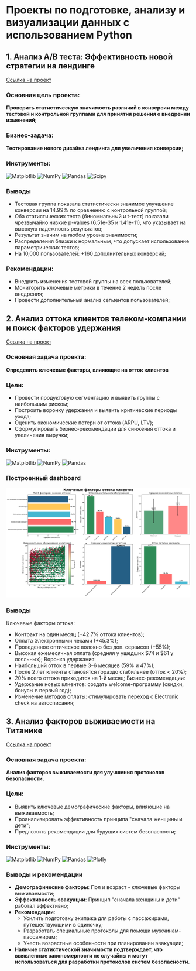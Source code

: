# Проекты по подготовке, анализу и визуализации данных с использованием Python


## 1. Анализ A/B теста: Эффективность новой стратегии на лендинге
[Ссылка на проект](https://github.com/sasergeevna/python_projects.github.io/blob/main/AB_test_project.ipynb)

### Основная цель проекта:
**Проверить статистическую значимость различий в конверсии между тестовой и контрольной группами для принятия решения о внедрении изменений;**
### Бизнес-задача: 
**Тестирование нового дизайна лендинга для увеличения конверсии;**

### Инструменты:
![Matplotlib](https://img.shields.io/badge/Matplotlib-%23ffffff.svg?style=for-the-badge&logo=Matplotlib&logoColor=black) ![NumPy](https://img.shields.io/badge/numpy-%23013243.svg?style=for-the-badge&logo=numpy&logoColor=white) ![Pandas](https://img.shields.io/badge/pandas-%23150458.svg?style=for-the-badge&logo=pandas&logoColor=white) ![Scipy](https://img.shields.io/badge/SciPy-%230C55A5.svg?style=for-the-badge&logo=scipy&logoColor=%white) 

### Выводы 

- Тестовая группа показала статистически значимое улучшение конверсии на 14.99% по сравнению с контрольной группой;
- Оба статистических теста (биномиальный и t-тест) показали чрезвычайно низкие p-values (6.51e-35 и 1.41e-11), что указывает на высокую надежность результатов;
- Результат значим на любом уровне значимости;
- Распределения близки к нормальным, что допускает использование параметрических тестов;
- На 10,000 пользователей: +160 дополнительных конверсий;

### Рекомендации:
-  Внедрить изменения тестовой группы на всех пользователей;
-  Мониторить ключевые метрики в течение 2 недель после внедрения;
-  Провести дополнительный анализ сегментов пользователей;

## 2. Анализ оттока клиентов телеком-компании и поиск факторов удержания
[Ссылка на проект](https://github.com/sasergeevna/python_projects.github.io/blob/main/Telecom_Customer_Churn_Analysis.ipynb)
### Основная задача проекта:
**Определить ключевые факторы, влияющие на отток клиентов**

### Цели:
- Провести продуктовую сегментацию и выявить группы с наибольшим риском;
- Построить воронку удержания и выявить критические периоды ухода;
- Оценить экономические потери от оттока (ARPU, LTV);
- Сформулировать бизнес-рекомендации для снижения оттока и увеличения выручки;

### Инструменты:
![Matplotlib](https://img.shields.io/badge/Matplotlib-%23ffffff.svg?style=for-the-badge&logo=Matplotlib&logoColor=black) ![NumPy](https://img.shields.io/badge/numpy-%23013243.svg?style=for-the-badge&logo=numpy&logoColor=white) ![Pandas](https://img.shields.io/badge/pandas-%23150458.svg?style=for-the-badge&logo=pandas&logoColor=white) 


### Построенный dashboard
![Описание изображения](Telecom_dashboad.png)

### Выводы 
Ключевые факторы оттока:
- Контракт на один месяц (+42.7% оттока клиентов);
- Оплата Электронными чеками  (+45.3%);
- Проведенное оптическое волокно без доп. сервисов (+55%);
- Высокая ежемесячная оплата (средняя у ушедших $74 и $61 у лояльных);
Воронка удержания:
- Наибольший отток в первые 3–6 месяцев (59% и 47%);
- После 2 лет клиенты становятся гораздо стабильнее (отток < 20%);
- 20% всего оттока приходится на 1-й месяц;
Бизнес-рекомендации:
- Удержание новых клиентов: создать welcome-программу (скидки, бонусы в первый год);
- Изменение методов оплаты: стимулировать переход с Electronic check на автосписания;

## 3. Анализ факторов выживаемости на Титанике
[Ссылка на проект](https://github.com/sasergeevna/python_projects.github.io/blob/main/Titanic_project.ipynb) 
### Основная задача проекта:
**Анализ факторов выживаемости для улучшения протоколов безопасности.**

### Цели:
- Выявить ключевые демографические факторы, влияющие на выживаемость;
- Проанализировать эффективность принципа "сначала женщины и дети";
- Предложить рекомендации для будущих систем безопасности;

### Инструменты:
![Matplotlib](https://img.shields.io/badge/Matplotlib-%23ffffff.svg?style=for-the-badge&logo=Matplotlib&logoColor=black) ![NumPy](https://img.shields.io/badge/numpy-%23013243.svg?style=for-the-badge&logo=numpy&logoColor=white) ![Pandas](https://img.shields.io/badge/pandas-%23150458.svg?style=for-the-badge&logo=pandas&logoColor=white) ![Plotly](https://img.shields.io/badge/Plotly-%233F4F75.svg?style=for-the-badge&logo=plotly&logoColor=white)

### Выводы и рекомендации

- **Демографические факторы**: Пол и возраст - ключевые факторы выживаемости;
- **Эффективность эвакуации**: Принцип "сначала женщины и дети" работал эффективно;
- **Рекомендации**:
   - Усилить подготовку экипажа для работы с пассажирами, путешествующими в одиночку;
   - Разработать специальные протоколы для помощи мужчинам-пассажирам;
   - Учесть возрастные особенности при планировании эвакуации;
- **Наличие статистической значимости подтверждает, что выявленные закономерности не случайны и могут использоваться для разработки протоколов систем безопасности.**

<!-- Proudly created with GPRM ( https://gprm.itsvg.in ) -->

